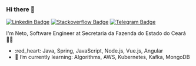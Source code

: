 ### Hi there 👋

[![Linkedin Badge](https://img.shields.io/badge/-LinkedIn-blue?style=flat-square&logo=Linkedin&logoColor=white&link=https://www.linkedin.com/in/netodeolino)](https://www.linkedin.com/in/netodeolino)
[![Stackoverflow Badge](https://img.shields.io/badge/-Stackoverflow-4CA143?style=flat-square&logo=Stackoverflow&logoColor=white&link=https://stackoverflow.com/users/6506454/neto-deolino)](https://stackoverflow.com/users/6506454/neto-deolino)
[![Telegram Badge](https://img.shields.io/badge/-Telegram-1ca0f1?style=flat-square&labelColor=1ca0f1&logo=telegram&logoColor=white&link=https://t.me/netodeolino)](https://t.me/netodeolino)


I'm Neto, Software Engineer at Secretaria da Fazenda do Estado do Ceará :man_technologist:
- :red_heart: Java, Spring, JavaScript, Node.js, Vue.js, Angular
- 🌱 I’m currently learning: Algorithms, AWS, Kubernetes, Kafka, MongoDB

